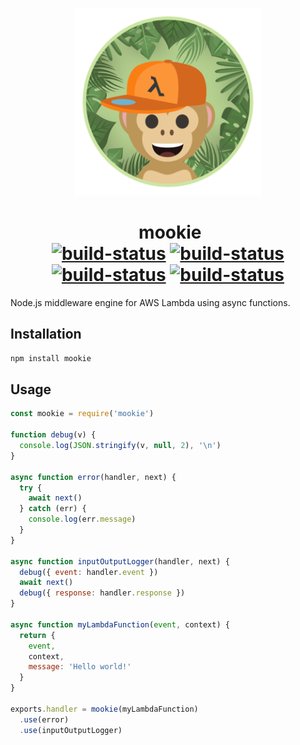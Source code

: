 <p align="center">
  <img src="/mookie.png" height="300">
  <h1 align="center">
    &nbsp;mookie
    <br>
        <a href="https://github.com/kevinrambaud/mookie/actions?query=workflow%3A%22Node+CI%22"><img alt="build-status" src="https://img.shields.io/github/workflow/status/kevinrambaud/mookie/Node%20CI?logo=github&style=flat-square" /></a>
    <a href="https://codecov.io/gh/kevinrambaud/mookie"><img alt="build-status" src="https://img.shields.io/codecov/c/github/kevinrambaud/mookie.svg?style=flat-square" /></a>
    <a href="https://www.npmjs.com/package/mookie"><img alt="build-status" src="https://img.shields.io/npm/v/mookie.svg?style=flat-square" /></a>
    <a href="https://www.npmjs.com/package/mookie"><img alt="build-status" src="https://img.shields.io/npm/dt/mookie.svg?style=flat-square" /></a>
  </h1>
</p>

Node.js middleware engine for AWS Lambda using async functions.

## Installation

```bash
npm install mookie
```

## Usage

```javascript
const mookie = require('mookie')

function debug(v) {
  console.log(JSON.stringify(v, null, 2), '\n')
}

async function error(handler, next) {
  try {
    await next()
  } catch (err) {
    console.log(err.message)
  }
}

async function inputOutputLogger(handler, next) {
  debug({ event: handler.event })
  await next()
  debug({ response: handler.response })
}

async function myLambdaFunction(event, context) {
  return {
    event,
    context,
    message: 'Hello world!'
  }
}

exports.handler = mookie(myLambdaFunction)
  .use(error)
  .use(inputOutputLogger)
```
